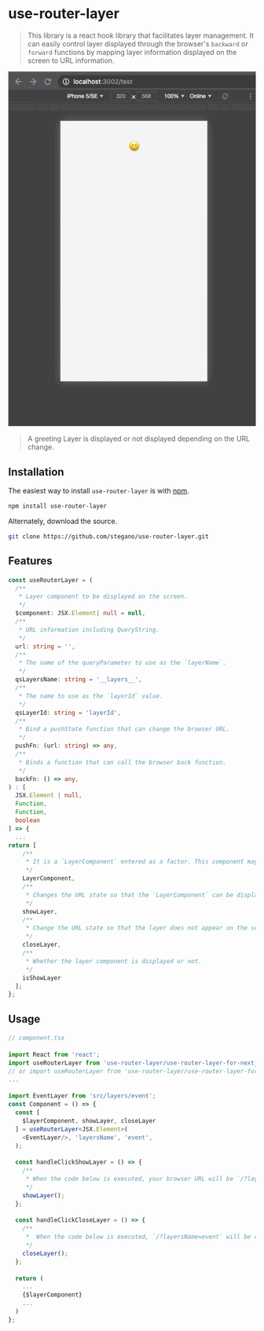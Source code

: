 # use-router-layer
> This library is a react hook library that facilitates layer management. It can easily control layer displayed through the browser's `backward` or `forward` functions by mapping layer information displayed on the screen to URL information.

![Example](samples/screenshot.gif)
> A greeting Layer is displayed or not displayed depending on the URL change.

## Installation

The easiest way to install `use-router-layer` is with [npm](https://www.npmjs.com/package/use-router-layer).

```bash
npm install use-router-layer
```

Alternately, download the source.

```bash
git clone https://github.com/stegano/use-router-layer.git
```

## Features
```ts
const useRouterLayer = (
  /**
   * Layer component to be displayed on the screen.
   */
  $component: JSX.Element| null = null,
  /**
   * URL information including QueryString.
   */
  url: string = '',
  /**
   * The name of the queryParameter to use as the `layerName`.
   */
  qsLayersName: string = '__layers__',
  /**
   * The name to use as the `layerId` value.
   */
  qsLayerId: string = 'layerId',
  /**
   * Bind a pushState function that can change the browser URL.
   */
  pushFn: (url: string) => any,
  /**
   * Binds a function that can call the browser back function.
   */
  backFn: () => any,
) : [
  JSX.Element | null,
  Function,
  Function,
  boolean
] => {
  ...
return [
    /**
     * It is a `LayerComponent` entered as a factor. This component may or may not be displayed depending on the URL state.
     */
    LayerComponent, 
    /**
     * Changes the URL state so that the `LayerComponent` can be displayed on the screen.
     */
    showLayer, 
    /**
     * Change the URL state so that the layer does not appear on the screen.
     */
    closeLayer, 
    /**
     * Whether the layer component is displayed or not.
     */
    isShowLayer
  ];
};
```

## Usage
```ts
// component.tsx

import React from 'react';
import useRouterLayer from 'use-router-layer/use-router-layer-for-nextjs'
// or import useRouterLayer from 'use-router-layer/use-router-layer-for-react';
...

import EventLayer from 'src/layers/event';
const Component = () => {
  const [
    $layerComponent, showLayer, closeLayer
  ] = useRouterLayer<JSX.Element>(
    <EventLayer/>, 'layersName', 'event',
  );

  const handleClickShowLayer = () => {
    /**
     * When the code below is executed, your browser URL will be `/?layersName=event` and the `EventLayer` component displayed.
     */
    showLayer();
  };

  const handleClickCloseLayer = () => {
    /**
     *  When the code below is executed, `/?layersName=event` will be removed from your browser URL, and `EventLayer` component will not be displayed.
     */
    closeLayer();
  };

  return (
    ...
    {$layerComponent}
    ...
  )
};
```
